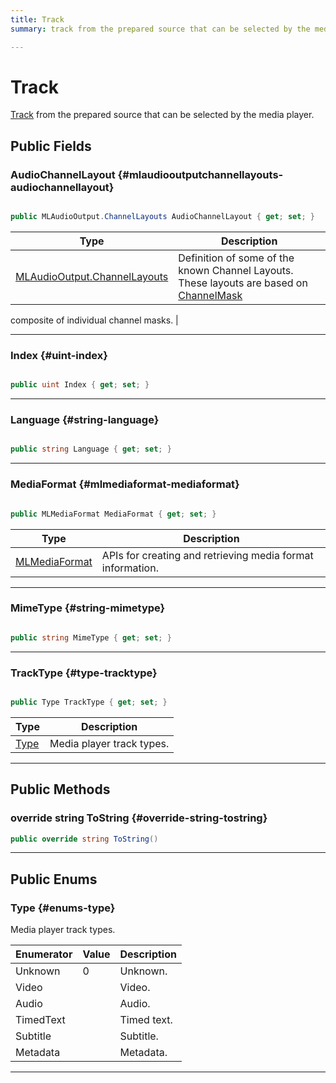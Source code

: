 ```yaml
---
title: Track
summary: track from the prepared source that can be selected by the media player. 

---
```


# Track




[Track](/versioned_docs/version-14-Jun-2023/unity-api/api/UnityEngine.XR.MagicLeap/MLMedia/Player/Track/UnityEngine.XR.MagicLeap.MLMedia.Player.Track.md) from the prepared source that can be selected by the media player.   





## Public Fields

### AudioChannelLayout {#mlaudiooutputchannellayouts-audiochannellayout}

```csharp

public MLAudioOutput.ChannelLayouts AudioChannelLayout { get; set; }

```

| Type | Description  | 
|--|--|
| [MLAudioOutput.ChannelLayouts](/versioned_docs/version-14-Jun-2023/unity-api/api/UnityEngine.XR.MagicLeap/MLAudioOutput/UnityEngine.XR.MagicLeap.MLAudioOutput.md#enums-channellayouts) | Definition of some of the known Channel Layouts. These layouts are based on [ChannelMask](/versioned_docs/version-14-Jun-2023/unity-api/api/UnityEngine.XR.MagicLeap/MLAudioOutput/UnityEngine.XR.MagicLeap.MLAudioOutput.md#enums-channelmask)


composite of individual channel masks.  |





-----------

### Index {#uint-index}

```csharp

public uint Index { get; set; }

```






-----------

### Language {#string-language}

```csharp

public string Language { get; set; }

```






-----------

### MediaFormat {#mlmediaformat-mediaformat}

```csharp

public MLMediaFormat MediaFormat { get; set; }

```

| Type | Description  | 
|--|--|
| [MLMediaFormat](/versioned_docs/version-14-Jun-2023/unity-api/api/UnityEngine.XR.MagicLeap/MLMediaFormat/UnityEngine.XR.MagicLeap.MLMediaFormat.md) | APIs for creating and retrieving media format information.  |





-----------

### MimeType {#string-mimetype}

```csharp

public string MimeType { get; set; }

```






-----------

### TrackType {#type-tracktype}

```csharp

public Type TrackType { get; set; }

```

| Type | Description  | 
|--|--|
| [Type](/versioned_docs/version-14-Jun-2023/unity-api/api/UnityEngine.XR.MagicLeap/MLMedia/Player/Track/UnityEngine.XR.MagicLeap.MLMedia.Player.Track.md#enums-type) | Media player track types.  |





-----------

## Public Methods

### override string ToString {#override-string-tostring}

```csharp
public override string ToString()
```






-----------

## Public Enums

### Type {#enums-type}

Media player track types. 

| Enumerator | Value | Description |
| ---------- | ----- | ----------- |
| Unknown | 0| Unknown.   |
| Video | | Video.   |
| Audio | | Audio.   |
| TimedText | | Timed text.   |
| Subtitle | | Subtitle.   |
| Metadata | | Metadata.   |








-----------


